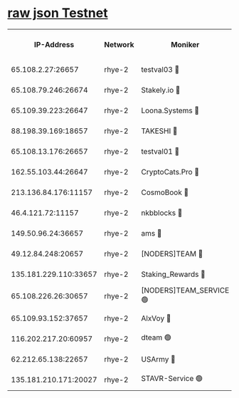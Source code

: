 
[raw json Testnet](https://rpc-check.quickt.stavr.tech/quickt/rpc-quickt-result.json)
=


<table><tr><th>IP-Address</th><th>Network</th><th>Moniker</th><th>Latest Block Height</th><th>Earliest Block Height</th><th>Catching Up</th><th>Tx Index</th><th>Voting Power</th><th>Scan Time</th></tr><tr><td>65.108.2.27:26657</td><td>rhye-2</td><td>testval03 🔴</td><td>1159185</td><td>1</td><td>False</td><td>on</td><td>11002050</td><td>2024-03-08T16:21:31.246720448UTC</td></tr><tr><td>65.108.79.246:26674</td><td>rhye-2</td><td>Stakely.io 🔴</td><td>1159185</td><td>1</td><td>False</td><td>on</td><td>10010</td><td>2024-03-08T16:21:31.535834296UTC</td></tr><tr><td>65.109.39.223:26647</td><td>rhye-2</td><td>Loona.Systems 🔴</td><td>1159186</td><td>1</td><td>False</td><td>off</td><td>86949</td><td>2024-03-08T16:21:36.456508575UTC</td></tr><tr><td>88.198.39.169:18657</td><td>rhye-2</td><td>TAKESHI 🔴</td><td>1159186</td><td>1</td><td>False</td><td>off</td><td>40542</td><td>2024-03-08T16:21:36.960149747UTC</td></tr><tr><td>65.108.13.176:26657</td><td>rhye-2</td><td>testval01 🔴</td><td>1159186</td><td>1</td><td>False</td><td>on</td><td>13082010</td><td>2024-03-08T16:21:37.564133741UTC</td></tr><tr><td>162.55.103.44:26647</td><td>rhye-2</td><td>CryptoCats.Pro 🔴</td><td>1159191</td><td>1</td><td>False</td><td>off</td><td>9999</td><td>2024-03-08T16:22:09.382914160UTC</td></tr><tr><td>213.136.84.176:11157</td><td>rhye-2</td><td>CosmoBook 🔴</td><td>1159190</td><td>65301</td><td>False</td><td>off</td><td>1520417</td><td>2024-03-08T16:22:03.066971686UTC</td></tr><tr><td>46.4.121.72:11157</td><td>rhye-2</td><td>nkbblocks 🔴</td><td>1159184</td><td>70101</td><td>False</td><td>off</td><td>81084</td><td>2024-03-08T16:21:24.172361622UTC</td></tr><tr><td>149.50.96.24:36657</td><td>rhye-2</td><td>ams 🔴</td><td>1159188</td><td>133501</td><td>False</td><td>on</td><td>10732</td><td>2024-03-08T16:21:52.646702812UTC</td></tr><tr><td>49.12.84.248:20657</td><td>rhye-2</td><td>[NODERS]TEAM 🔴</td><td>1159188</td><td>146001</td><td>False</td><td>on</td><td>59690</td><td>2024-03-08T16:21:50.311533348UTC</td></tr><tr><td>135.181.229.110:33657</td><td>rhye-2</td><td>Staking_Rewards 🔴</td><td>1159186</td><td>149101</td><td>False</td><td>on</td><td>9900</td><td>2024-03-08T16:21:36.756527495UTC</td></tr><tr><td>65.108.226.26:30657</td><td>rhye-2</td><td>[NODERS]TEAM_SERVICE 🟢</td><td>1159186</td><td>241501</td><td>False</td><td>on</td><td>0</td><td>2024-03-08T16:21:37.275215159UTC</td></tr><tr><td>65.109.93.152:37657</td><td>rhye-2</td><td>AlxVoy 🔴</td><td>1159184</td><td>315173</td><td>False</td><td>on</td><td>150351</td><td>2024-03-08T16:21:28.594667571UTC</td></tr><tr><td>116.202.217.20:60957</td><td>rhye-2</td><td>dteam 🟢</td><td>1159185</td><td>421794</td><td>False</td><td>on</td><td>0</td><td>2024-03-08T16:21:34.094013454UTC</td></tr><tr><td>62.212.65.138:22657</td><td>rhye-2</td><td>USArmy 🔴</td><td>1129000</td><td>1102501</td><td>False</td><td>on</td><td>58774</td><td>2024-03-08T16:21:30.942671989UTC</td></tr><tr><td>135.181.210.171:20027</td><td>rhye-2</td><td>STAVR-Service 🟢</td><td>1159188</td><td>1156501</td><td>False</td><td>on</td><td>0</td><td>2024-03-08T16:21:48.016925225UTC</td></tr></table>
